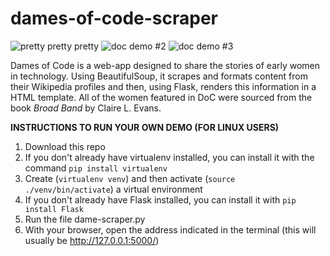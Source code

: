 # dames-of-code-scraper

![pretty pretty pretty](https://github.com/user-attachments/assets/15bb7d52-547e-40bc-b110-2a53d379f3ff)
![doc demo #2](https://github.com/user-attachments/assets/71edf963-fb35-47e0-8cc7-176219f62026)
![doc demo #3](https://github.com/user-attachments/assets/38f16517-e55e-47fe-9d91-56c382c59067)

Dames of Code is a web-app designed to share the stories of early women in technology. Using BeautifulSoup, it scrapes and formats content from their Wikipedia profiles and then, using Flask, renders this information in a HTML template. All of the women featured in DoC were sourced from the book _Broad Band_ by Claire L. Evans.

**INSTRUCTIONS TO RUN YOUR OWN DEMO (FOR LINUX USERS)**
1) Download this repo
2) If you don't already have virtualenv installed, you can install it with the command ```pip install virtualenv```
3) Create (```virtualenv venv```) and then activate (```source ./venv/bin/activate```) a virtual environment
4) If you don't already have Flask installed, you can install it with ```pip install Flask```
5) Run the file dame-scraper.py
6) With your browser, open the address indicated in the terminal (this will usually be http://127.0.0.1:5000/)
